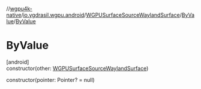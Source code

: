 //[wgpu4k-native](../../../../index.md)/[io.ygdrasil.wgpu.android](../../index.md)/[WGPUSurfaceSourceWaylandSurface](../index.md)/[ByValue](index.md)/[ByValue](-by-value.md)

# ByValue

[android]\
constructor(other: [WGPUSurfaceSourceWaylandSurface](../index.md))

constructor(pointer: Pointer? = null)